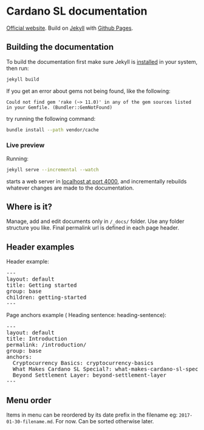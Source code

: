 # Cardano SL documentation

[Official website](https://cardanodocs.com/). Build on [Jekyll](https://jekyllrb.com/) with [Github Pages](https://pages.github.com/).

## Building the documentation

To build the documentation first make sure Jekyll is
[installed](https://jekyllrb.com/docs/installation/) in your system, then run:

```sh
jekyll build
```

If you get an error about gems not being found, like the following:
```text
Could not find gem 'rake (~> 11.0)' in any of the gem sources listed in your Gemfile. (Bundler::GemNotFound)
```
try running the following command:
```sh
bundle install --path vendor/cache
```

### Live preview

Running:
```sh
jekyll serve --incremental --watch
```
starts a web server in [localhost at port 4000](http://localhost:4000), 
and incrementally rebuilds whatever changes
are made to the documentation. 

## Where is it?

Manage, add and edit documents only in `/_docs/` folder. Use any folder structure you like. Final permalink url is defined in each page header.

## Header examples

Header example:
<pre>
---
layout: default
title: Getting started
group: base
children: getting-started
---
</pre>

Page anchors example (  Heading sentence: heading-sentence):
<pre>
---
layout: default
title: Introduction
permalink: /introduction/
group: base
anchors:
  Cryptocurrency Basics: cryptocurrency-basics
  What Makes Cardano SL Special?: what-makes-cardano-sl-special
  Beyond Settlement Layer: beyond-settlement-layer
---
</pre>

## Menu order

Items in menu can be reordered by its date prefix in the filename eg: `2017-01-30-filename.md`.
For now. Can be sorted otherwise later.
